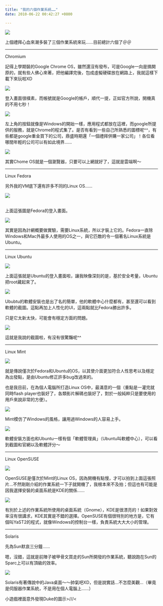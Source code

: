 ```yaml
---
title: "我的六個作業系統……"
date: 2010-06-22 00:42:27 +0800

---
```


![](/images/slum-area/49_0.png)


上個禮拜心血來潮多裝了三個作業系統來玩&hellip;&hellip;目前總計六個了＠＠



---------



Chromium



記得上學期裝的Google Chrome OS，雖然還沒有發布，可是Google一向是搞開原的，就有些人佛心來著，把他編譯完後，包成虛擬硬碟放在網路上，我就這樣下載下來玩啦XD


![](/images/slum-area/50_1.png)


登入畫面很樸素，而帳號就是Google的帳戶，順代一提，正如官方所說，開機真的不用七秒！


![](/images/slum-area/51_2.png)


左上角的按鈕就像是Windows的開始一樣，應用程式都放在這裡，而google所提供的服務，就是Chrome的程式集了。是否有看到一些自己所熟悉的圖標呢^^，有些都是google重金買下的公司，鼎盛時期還「一個禮拜併購一家公司」！各位看哪間年輕的公司可以有如此境界&hellip;&hellip;


![](/images/slum-area/52_3.png)


其實Chome OS就是一個瀏覽器，只要可以上網就好了，這就是雲端啊～



---------



Linux Fedora



另外我的VM底下還有許多不同的Linux OS&hellip;&hellip;



![](/images/slum-area/53_19.jpg)<br /><br />



上面這張圖是Fedora的登入畫面。


![](/images/slum-area/54_4.png)


其實是因為計網概要做實驗，需要Linux系統，所以才裝上它的。Fedora一直除Windows和Mac外最多人使用的OS之一，與它匹敵的令一個著名Linux系統是Ubuntu。



---------



Linux Ubuntu


![](/images/slum-area/55_5.png)


上面這張就是Ubuntu的登入畫面啦，讓我映像深刻的是，基於安全考量，Ubuntu把root藏起來了。


![](/images/slum-area/56_6.png)


Ububtu的軟體安裝也是出了名的簡單，他的軟體中心什麼都有，甚至還可以看到軟體的截圖。這點再加上人性化的UI，這兩點就比Fedora勝出許多。



只是它太新太快，可能會有穩定方面的問題。


![](/images/slum-area/57_7.png)


這就是我說的截圖啦，有沒有很驚豔呢^^



---------



Linux Mint


![](/images/slum-area/58_8.png)


就是傳說僅次於Fedora和Ubuntu的OS，以其使介面更加符合人性思考以及穩定為出發點，是由Ubuntu修正許多bug改過來的。



也是我目前，在為個人電腦所打造Linux OS中，最滿意的一個（重點是一灌完就同時flash player也裝好了，各類影片解碼也裝好了，對於一般純粹只是要使用的用戶來說非常的方便）。


![](/images/slum-area/59_9.png)


Mint模仿了Windows的風格，讓用過Windows的人容易上手。


![](/images/slum-area/60_10.png)


軟體安裝方面也和Ubuntu一樣有個「軟體管理員」（Ubuntu叫軟體中心），可以看到截圖和官網以及軟體評分～



---------



Linux OpenSUSE


![](/images/slum-area/61_11.png)


OpenSUSE是僅次於Mint的Linux OS，因為開機有點慢，才可以拍到上面這張照片&hellip;不然剛剛介紹的作業系統一下子就開機了，我根本來不及拍；但這也有可能是因我選擇安裝的桌面系統是KDE的關係&hellip;&hellip;


![](/images/slum-area/62_13.png)


有別於上述的作業系統所使用的桌面系統（Gnome），KDE是很漂亮的！如果對效率沒有很講求，KDE其實是不錯的選擇。OpenSUSE有個很特別的地方是，它有個叫YaST2的程式，就像Windows的控制台一樣，負責系統大大大小的管理。



---------



Solaris



先為Sun默哀三分鐘&hellip;&hellip;



嗯，沒錯，這就是前陣子被甲骨文買走的Sun所開發的作業系統，聽說跑在Sun的Sparc上可以有頂級的效率。


![](/images/slum-area/63_20.png)


Solaris有著傳說中的Java桌面～～帥氣吧XD，但是說實話&hellip;不怎麼美觀&hellip;（畢竟是伺服器作業系統，不是用在個人電腦上&hellip;&hellip;）



小遊戲裡面意外發現Duke的圖示&gt;///&lt;


